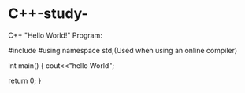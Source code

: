 # C++-study-
C++ "Hello World!" Program:

#include <iostream>
#using namespace std;(Used when using an online compiler)
  
  int main()
  {
  cout<<"hello World";
  
  return 0;
  }
  
